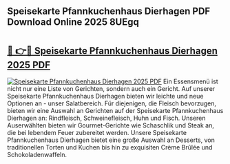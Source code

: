 ## Speisekarte Pfannkuchenhaus Dierhagen PDF Download Online 2025 8UEgq

# <h2><a href="http://gcdccu.nevu.top/?p=Speisekarte+Pfannkuchenhaus+Dierhagen">🔗 👉🔴 Speisekarte Pfannkuchenhaus Dierhagen 2025 PDF</a></h2>

[![Speisekarte Pfannkuchenhaus Dierhagen 2025 PDF](https://i.imgur.com/dBaPXMq.png)](http://gcdccu.nevu.top/?p=Speisekarte+Pfannkuchenhaus+Dierhagen)
Ein Essensmenü ist nicht nur eine Liste von Gerichten, sondern auch ein Gericht. Auf unserer Speisekarte Pfannkuchenhaus Dierhagen bieten wir leichte und neue Optionen an - unser Salatbereich. Für diejenigen, die Fleisch bevorzugen, bieten wir eine Auswahl an Gerichten auf der Speisekarte Pfannkuchenhaus Dierhagen an: Rindfleisch, Schweinefleisch, Huhn und Fisch. Unseren Auserwählten bieten wir Gourmet-Gerichte wie Schaschlik und Steak an, die bei lebendem Feuer zubereitet werden. Unsere Speisekarte Pfannkuchenhaus Dierhagen bietet eine große Auswahl an Desserts, von traditionellen Torten und Kuchen bis hin zu exquisiten Crème Brûlée und Schokoladenwaffeln.
